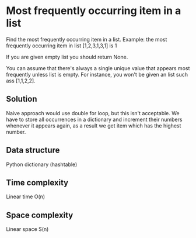 # Most frequently occurring item in a list

Find the most frequently occurring item in a list.
Example: the most frequently occurring item in list [1,2,3,1,3,1] is 1

If you are given empty list you should return None.

You can assume that there's always a single unique value that appears most frequently unless list is empty. For instance, you won't be given an list such ass [1,1,2,2].

## Solution

Naive approach would use double for loop, but this isn't acceptable. We have to store all occurrences in a dictionary and increment their numbers whenever it appears again, as a result we get item which has the highest number.

## Data structure
Python dictionary (hashtable)

## Time complexity
Linear time
O(n)

## Space complexity
Linear space
S(n)